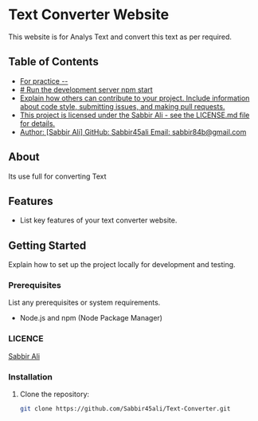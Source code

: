 # Text Converter Website

This website is for Analys Text and convert this text as per required.

## Table of Contents

- [For practice --](#about)
- [# Run the development server npm start](#usage)
- [Explain how others can contribute to your project. Include information about code style, submitting issues, and making pull requests.](#contributing)
- [This project is licensed under the Sabbir Ali - see the LICENSE.md file for details.](#license)
- [Author: [Sabbir Ali]
   GitHub: Sabbir45ali
   Email: sabbir84b@gmail.com](#contact)

## About

Its use full for converting Text

## Features

- List key features of your text converter website.

## Getting Started

Explain how to set up the project locally for development and testing.

### Prerequisites

List any prerequisites or system requirements.

- Node.js and npm (Node Package Manager)

### LICENCE 

[Sabbir Ali](https://github.com/Sabbir45ali/Stock-Analycis/blob/master/LICENSE)

### Installation

1. Clone the repository:

   ```sh
   git clone https://github.com/Sabbir45ali/Text-Converter.git
